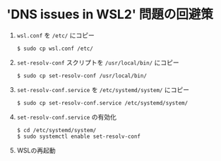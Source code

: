 # 'DNS issues in WSL2' 問題の回避策

1. `wsl.conf` を `/etc/` にコピー
    ```
    $ sudo cp wsl.conf /etc/
    ```
2. `set-resolv-conf` スクリプトを `/usr/local/bin/` にコピー
    ```
    $ sudo cp set-resolv-conf /usr/local/bin/
    ```
3. `set-resolv-conf.service` を `/etc/systemd/system/` にコピー
    ```
    $ sudo cp set-resolv-conf.service /etc/systemd/system/
    ```
4. `set-resolv-conf.service` の有効化
    ```
    $ cd /etc/systemd/system/
    $ sudo systemctl enable set-resolv-conf
    ```
5. WSLの再起動

